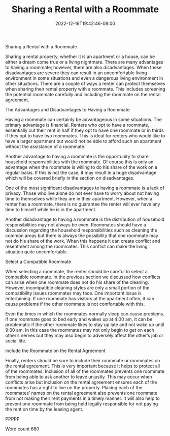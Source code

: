 ﻿---
title: "Sharing a Rental with a Roommate"
date: 2022-12-16T19:42:46-08:00
description: "Renting A House Or Apartment Tips for Web Success"
featured_image: "/images/Renting A House Or Apartment.jpg"
tags: ["Renting A House Or Apartment"]
---

Sharing a Rental with a Roommate

Sharing a rental property, whether it is an apartment or a house, can be either a dream come true or a living nightmare. There are many advantages to having a roommate; however, there are also disadvantages. When these disadvantages are severe they can result in an uncomfortable living environment in some situations and even a dangerous living environment in other situations. There are a couple of ways a renter can protect themselves when sharing their rental property with a roommate. This includes screening the potential roommate carefully and including the roommate on the rental agreement. 

The Advantages and Disadvantages to Having a Roommate

Having a roommate can certainly be advantageous in some situations. The primary advantage is financial. Renters who opt to have a roommate, essentially cut their rent in half if they opt to have one roommate or in thirds if they opt to have two roommates. This is ideal for renters who would like to have a larger apartment but would not be able to afford such an apartment without the assistance of a roommate. 

Another advantage to having a roommate is the opportunity to share household responsibilities with the roommate. Of course this is only an advantage when the roommate is willing to do his share of the work on a regular basis. If this is not the case, it may result in a huge disadvantage which will be covered briefly in the section on disadvantages. 

One of the most significant disadvantages to having a roommate is a lack of privacy. Those who live alone do not ever have to worry about not having time to themselves while they are in their apartment. However, when a renter has a roommate, there is no guarantee the renter will ever have any time to himself while he is in the apartment.

Another disadvantage to having a roommate is the distribution of household responsibilities may not always be even. Roommates should have a discussion regarding the household responsibilities such as cleaning the common areas but there is always the possibility that one roommate may not do his share of the work. When this happens it can create conflict and resentment among the roommates. This conflict can make the living situation quite uncomfortable. 

Select a Compatible Roommate

When selecting a roommate, the renter should be careful to select a compatible roommate. In the previous section we discussed how conflicts can arise when one roommate does not do his share of the cleaning. However, incompatible cleaning styles are only a small portion of the compatibility issues roommates may face. One important issue is entertaining. If one roommate has visitors at the apartment often, it can cause problems if the other roommate is not comfortable with this. 

Even the times in which the roommates normally sleep can cause problems. If one roommate goes to bed early and wakes up at 4:00 am, it can be problematic if the other roommate likes to stay up late and not wake up until 9:00 am. In this case the roommates may not only begin to get on each other’s nerves but they may also begin to adversely affect the other’s job or social life. 

Include the Roommate on the Rental Agreement

Finally, renters should be sure to include their roommate or roommates on the rental agreement. This is very important because it helps to protect all of the roommates. Inclusion of all of the roommates prevents one roommate from being able to ask another to leave unjustly. This may occur when conflicts arise but inclusion on the rental agreement ensures each of the roommates has a right to live on the property. Placing each of the roommates’ names on the rental agreement also prevents one roommate from not making their rent payments in a timely manner. It will also help to prevent one roommate from being held legally responsible for not paying the rent on time by the leasing agent. 

PPPPP

Word count 660


